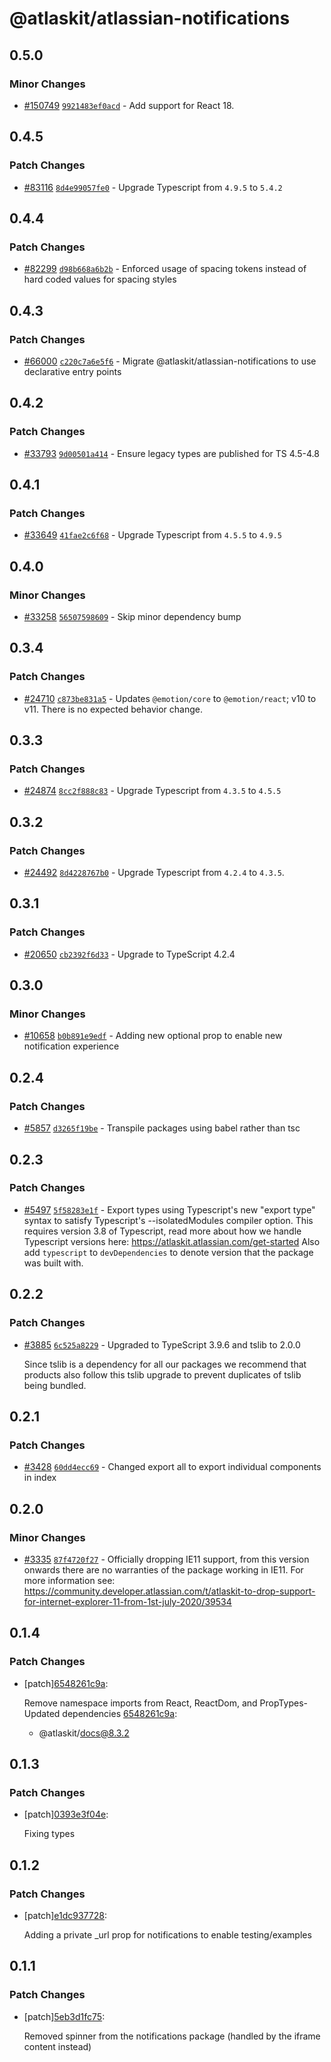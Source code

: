 # @atlaskit/atlassian-notifications

## 0.5.0

### Minor Changes

- [#150749](https://stash.atlassian.com/projects/CONFCLOUD/repos/confluence-frontend/pull-requests/150749)
  [`9921483ef0acd`](https://stash.atlassian.com/projects/CONFCLOUD/repos/confluence-frontend/commits/9921483ef0acd) -
  Add support for React 18.

## 0.4.5

### Patch Changes

- [#83116](https://stash.atlassian.com/projects/CONFCLOUD/repos/confluence-frontend/pull-requests/83116)
  [`8d4e99057fe0`](https://stash.atlassian.com/projects/CONFCLOUD/repos/confluence-frontend/commits/8d4e99057fe0) -
  Upgrade Typescript from `4.9.5` to `5.4.2`

## 0.4.4

### Patch Changes

- [#82299](https://stash.atlassian.com/projects/CONFCLOUD/repos/confluence-frontend/pull-requests/82299)
  [`d98b668a6b2b`](https://stash.atlassian.com/projects/CONFCLOUD/repos/confluence-frontend/commits/d98b668a6b2b) -
  Enforced usage of spacing tokens instead of hard coded values for spacing styles

## 0.4.3

### Patch Changes

- [#66000](https://stash.atlassian.com/projects/CONFCLOUD/repos/confluence-frontend/pull-requests/66000)
  [`c220c7a6e5f6`](https://stash.atlassian.com/projects/CONFCLOUD/repos/confluence-frontend/commits/c220c7a6e5f6) -
  Migrate @atlaskit/atlassian-notifications to use declarative entry points

## 0.4.2

### Patch Changes

- [#33793](https://bitbucket.org/atlassian/atlassian-frontend/pull-requests/33793)
  [`9d00501a414`](https://bitbucket.org/atlassian/atlassian-frontend/commits/9d00501a414) - Ensure
  legacy types are published for TS 4.5-4.8

## 0.4.1

### Patch Changes

- [#33649](https://bitbucket.org/atlassian/atlassian-frontend/pull-requests/33649)
  [`41fae2c6f68`](https://bitbucket.org/atlassian/atlassian-frontend/commits/41fae2c6f68) - Upgrade
  Typescript from `4.5.5` to `4.9.5`

## 0.4.0

### Minor Changes

- [#33258](https://bitbucket.org/atlassian/atlassian-frontend/pull-requests/33258)
  [`56507598609`](https://bitbucket.org/atlassian/atlassian-frontend/commits/56507598609) - Skip
  minor dependency bump

## 0.3.4

### Patch Changes

- [#24710](https://bitbucket.org/atlassian/atlassian-frontend/pull-requests/24710)
  [`c873be831a5`](https://bitbucket.org/atlassian/atlassian-frontend/commits/c873be831a5) - Updates
  `@emotion/core` to `@emotion/react`; v10 to v11. There is no expected behavior change.

## 0.3.3

### Patch Changes

- [#24874](https://bitbucket.org/atlassian/atlassian-frontend/pull-requests/24874)
  [`8cc2f888c83`](https://bitbucket.org/atlassian/atlassian-frontend/commits/8cc2f888c83) - Upgrade
  Typescript from `4.3.5` to `4.5.5`

## 0.3.2

### Patch Changes

- [#24492](https://bitbucket.org/atlassian/atlassian-frontend/pull-requests/24492)
  [`8d4228767b0`](https://bitbucket.org/atlassian/atlassian-frontend/commits/8d4228767b0) - Upgrade
  Typescript from `4.2.4` to `4.3.5`.

## 0.3.1

### Patch Changes

- [#20650](https://bitbucket.org/atlassian/atlassian-frontend/pull-requests/20650)
  [`cb2392f6d33`](https://bitbucket.org/atlassian/atlassian-frontend/commits/cb2392f6d33) - Upgrade
  to TypeScript 4.2.4

## 0.3.0

### Minor Changes

- [#10658](https://bitbucket.org/atlassian/atlassian-frontend/pull-requests/10658)
  [`b0b891e9edf`](https://bitbucket.org/atlassian/atlassian-frontend/commits/b0b891e9edf) - Adding
  new optional prop to enable new notification experience

## 0.2.4

### Patch Changes

- [#5857](https://bitbucket.org/atlassian/atlassian-frontend/pull-requests/5857)
  [`d3265f19be`](https://bitbucket.org/atlassian/atlassian-frontend/commits/d3265f19be) - Transpile
  packages using babel rather than tsc

## 0.2.3

### Patch Changes

- [#5497](https://bitbucket.org/atlassian/atlassian-frontend/pull-requests/5497)
  [`5f58283e1f`](https://bitbucket.org/atlassian/atlassian-frontend/commits/5f58283e1f) - Export
  types using Typescript's new "export type" syntax to satisfy Typescript's --isolatedModules
  compiler option. This requires version 3.8 of Typescript, read more about how we handle Typescript
  versions here: https://atlaskit.atlassian.com/get-started Also add `typescript` to
  `devDependencies` to denote version that the package was built with.

## 0.2.2

### Patch Changes

- [#3885](https://bitbucket.org/atlassian/atlassian-frontend/pull-requests/3885)
  [`6c525a8229`](https://bitbucket.org/atlassian/atlassian-frontend/commits/6c525a8229) - Upgraded
  to TypeScript 3.9.6 and tslib to 2.0.0

  Since tslib is a dependency for all our packages we recommend that products also follow this tslib
  upgrade to prevent duplicates of tslib being bundled.

## 0.2.1

### Patch Changes

- [#3428](https://bitbucket.org/atlassian/atlassian-frontend/pull-requests/3428)
  [`60dd4ecc69`](https://bitbucket.org/atlassian/atlassian-frontend/commits/60dd4ecc69) - Changed
  export all to export individual components in index

## 0.2.0

### Minor Changes

- [#3335](https://bitbucket.org/atlassian/atlassian-frontend/pull-requests/3335)
  [`87f4720f27`](https://bitbucket.org/atlassian/atlassian-frontend/commits/87f4720f27) - Officially
  dropping IE11 support, from this version onwards there are no warranties of the package working in
  IE11. For more information see:
  https://community.developer.atlassian.com/t/atlaskit-to-drop-support-for-internet-explorer-11-from-1st-july-2020/39534

## 0.1.4

### Patch Changes

- [patch][6548261c9a](https://bitbucket.org/atlassian/atlassian-frontend/commits/6548261c9a):

  Remove namespace imports from React, ReactDom, and PropTypes- Updated dependencies
  [6548261c9a](https://bitbucket.org/atlassian/atlassian-frontend/commits/6548261c9a):

  - @atlaskit/docs@8.3.2

## 0.1.3

### Patch Changes

- [patch][0393e3f04e](https://bitbucket.org/atlassian/atlaskit-mk-2/commits/0393e3f04e):

  Fixing types

## 0.1.2

### Patch Changes

- [patch][e1dc937728](https://bitbucket.org/atlassian/atlaskit-mk-2/commits/e1dc937728):

  Adding a private \_url prop for notifications to enable testing/examples

## 0.1.1

### Patch Changes

- [patch][5eb3d1fc75](https://bitbucket.org/atlassian/atlaskit-mk-2/commits/5eb3d1fc75):

  Removed spinner from the notifications package (handled by the iframe content instead)
